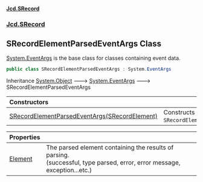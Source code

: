 #### [Jcd.SRecord](index.md 'index')
### [Jcd.SRecord](Jcd.SRecord.md 'Jcd.SRecord')

## SRecordElementParsedEventArgs Class

[System.EventArgs](https://docs.microsoft.com/en-us/dotnet/api/System.EventArgs 'System.EventArgs') is the base class for classes containing event data.

```csharp
public class SRecordElementParsedEventArgs : System.EventArgs
```

Inheritance [System.Object](https://docs.microsoft.com/en-us/dotnet/api/System.Object 'System.Object') &#129106; [System.EventArgs](https://docs.microsoft.com/en-us/dotnet/api/System.EventArgs 'System.EventArgs') &#129106; SRecordElementParsedEventArgs

| Constructors | |
| :--- | :--- |
| [SRecordElementParsedEventArgs(SRecordElement)](Jcd.SRecord.SRecordElementParsedEventArgs.SRecordElementParsedEventArgs(Jcd.SRecord.SRecordElement).md 'Jcd.SRecord.SRecordElementParsedEventArgs.SRecordElementParsedEventArgs(Jcd.SRecord.SRecordElement)') | Constructs an instance of `SRecordElementParsedEventArgs`. |

| Properties | |
| :--- | :--- |
| [Element](Jcd.SRecord.SRecordElementParsedEventArgs.Element.md 'Jcd.SRecord.SRecordElementParsedEventArgs.Element') | The parsed element containing the results of parsing.<br/>(successful, type parsed, error, error message, exception...etc.) |

